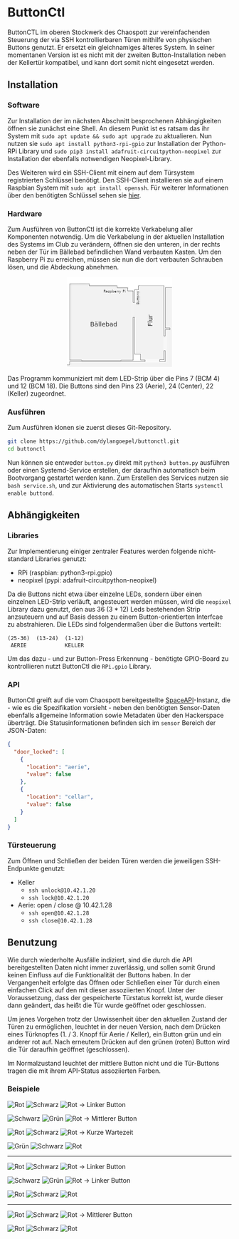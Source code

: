 # ButtonCtl
ButtonCTL im oberen Stockwerk des Chaospott zur vereinfachenden Steuerung der via SSH kontrollierbaren Türen mithilfe
von physischen Buttons genutzt. Er ersetzt ein gleichnamiges älteres System.
In seiner momentanen Version ist es nicht mit der zweiten Button-Installation neben der Kellertür
kompatibel, und kann dort somit nicht eingesetzt werden.

## Installation
### Software
Zur Installation der im nächsten Abschnitt besprochenen Abhängigkeiten öffnen sie zunächst eine Shell.
An diesem Punkt ist es ratsam das ihr System mit `sudo apt update && sudo apt upgrade`
zu aktualieren. Nun nutzen sie `sudo apt install python3-rpi-gpio` zur Installation der Python-RPi Library und
`sudo pip3 install adafruit-circuitpython-neopixel` zur Installation der ebenfalls notwendigen Neopixel-Library.

Des Weiteren wird ein SSH-Client mit einem auf dem Türsystem registrierten Schlüssel benötigt. Den SSH-Client
installieren sie auf einem Raspbian System mit `sudo apt install openssh`. Für weiterer Informationen über den
benötigten Schlüssel sehen sie [hier](https://dokuwiki.chaospott.de/infrastruktur:zugang:start).

### Hardware
Zum Ausführen von ButtonCtl ist die korrekte Verkabelung aller Komponenten notwendig. Um
die Verkabelung in der aktuellen Installation des Systems im Club zu verändern, öffnen sie
den unteren, in der rechts neben der Tür im Bällebad befindlichen  Wand verbauten Kasten.
Um den Raspberry Pi zu erreichen, müssen sie nun die dort verbauten Schrauben lösen, und die Abdeckung abnehmen.

<div style="text-align:center"><img src="./buttons-platzierung.png" /></div>

Das Programm kommuniziert mit dem LED-Strip über die Pins 7 (BCM 4) und 12 (BCM 18). Die Buttons sind den
Pins 23 (Aerie), 24 (Center), 22 (Keller) zugeordnet.

### Ausführen
Zum Ausführen klonen sie zuerst dieses Git-Repository.
```bash
git clone https://github.com/dylangoepel/buttonctl.git
cd buttonctl
```
Nun können sie entweder `button.py` direkt mit `python3 button.py` ausführen oder einen Systemd-Service erstellen, der
daraufhin automatisch beim Bootvorgang gestartet werden kann. Zum Erstellen des Services nutzen sie `bash service.sh`,
und zur Aktivierung des automatischen Starts `systemctl enable buttond`.

## Abhängigkeiten
### Libraries
Zur Implementierung einiger zentraler Features werden folgende nicht-standard Libraries genutzt:
- RPi (raspbian: python3-rpi.gpio)
- neopixel (pypi: adafruit-circuitpython-neopixel)

Da die Buttons nicht etwa über einzelne LEDs, sondern über einen einzelnen LED-Strip verläuft, angesteuert
werden müssen, wird die ```neopixel``` Library dazu genutzt, den aus 36 (3 * 12) Leds bestehenden Strip anzsuteuern
und auf Basis dessen zu einem Button-orientierten Interfcae zu abstrahieren.
Die LEDs sind folgendermaßen über die Buttons verteilt:
```
(25-36)  (13-24)  (1-12)
 AERIE            KELLER
```

Um das dazu - und zur Button-Press Erkennung - benötigte GPIO-Board zu kontrollieren nutzt ButtonCtl die ```RPi.gpio```
Library.

### API
ButtonCtl greift auf die vom Chaospott bereitgestellte [SpaceAPI](http://spaceapi.net/)-Instanz, die - wie es die
Spezifikation vorsieht - neben den benötigten Sensor-Daten ebenfalls allgemeine Information
sowie Metadaten über den Hackerspace überträgt.
Die Statusinformationen befinden sich im `sensor` Bereich der JSON-Daten:
```json
{
  "door_locked": [
    {
      "location": "aerie",
      "value": false
    },
    {
      "location": "cellar",
      "value": false
    }
  ]
}
```

### Türsteuerung
Zum Öffnen und Schließen der beiden Türen werden die jeweiligen SSH-Endpunkte genutzt:
- Keller
  - `ssh unlock@10.42.1.20`
  - `ssh lock@10.42.1.20`
- Aerie:  open / close @ 10.42.1.28
  - `ssh open@10.42.1.28`
  - `ssh close@10.42.1.28`
 
## Benutzung
Wie durch wiederholte Ausfälle indiziert, sind die durch die API bereitgestellten Daten nicht immer zuverlässig,
und sollen somit Grund keinen Einfluss auf die Funktionalität der Buttons haben. In der Vergangenheit
erfolgte das Öffnen oder Schließen einer Tür durch einen einfachen Click auf den mit dieser assoziierten Knopf.
Unter der Voraussetzung, dass der gespeicherte Türstatus korrekt ist, wurde dieser dann geändert, das heißt die
Tür wurde geöffnet oder geschlossen.

Um jenes Vorgehen trotz der Unwissenheit über den aktuellen Zustand der Türen zu ermöglichen, leuchtet in der neuen
Version, nach dem Drücken eines Türknopfes (1. / 3. Knopf für Aerie / Keller), ein Button grün und ein anderer rot auf.
Nach erneutem Drücken auf den grünen (roten) Button wird die Tür daraufhin geöffnet (geschlossen).

Im Normalzustand leuchtet der mittlere Button nicht und die Tür-Buttons tragen die mit ihrem API-Status
assoziierten Farben.

### Beispiele

![Rot](https://placehold.it/15/ff0000/000000?text=+)
![Schwarz](https://placehold.it/15/000000/000000?text=+)
![Rot](https://placehold.it/15/ff0000/000000?text=+)
→ Linker Button

![Schwarz](https://placehold.it/15/000000/000000?text=+)
![Grün](https://placehold.it/15/00ff00/000000?text=+)
![Rot](https://placehold.it/15/ff0000/000000?text=+) 
→ Mittlerer Button

![Rot](https://placehold.it/15/ff0000/000000?text=+)
![Schwarz](https://placehold.it/15/000000/000000?text=+)
![Rot](https://placehold.it/15/ff0000/000000?text=+)
→ Kurze Wartezeit

![Grün](https://placehold.it/15/00ff00/000000?text=+)
![Schwarz](https://placehold.it/15/000000j/000000?text=+)
![Rot](https://placehold.it/15/ff0000/000000?text=+) 

----------

![Rot](https://placehold.it/15/ff0000/000000?text=+)
![Schwarz](https://placehold.it/15/000000/000000?text=+)
![Rot](https://placehold.it/15/ff0000/000000?text=+)
→ Linker Button

![Schwarz](https://placehold.it/15/000000/000000?text=+)
![Grün](https://placehold.it/15/00ff00/000000?text=+)
![Rot](https://placehold.it/15/ff0000/000000?text=+) 
→ Linker Button

![Rot](https://placehold.it/15/ff0000/000000?text=+)
![Schwarz](https://placehold.it/15/000000/000000?text=+)
![Rot](https://placehold.it/15/ff0000/000000?text=+)

-----------

![Rot](https://placehold.it/15/ff0000/000000?text=+)
![Schwarz](https://placehold.it/15/000000/000000?text=+)
![Rot](https://placehold.it/15/ff0000/000000?text=+)
→ Mittlerer Button

![Rot](https://placehold.it/15/ff0000/000000?text=+)
![Schwarz](https://placehold.it/15/000000/000000?text=+)
![Rot](https://placehold.it/15/ff0000/000000?text=+)
